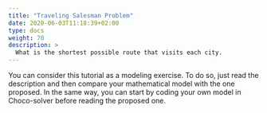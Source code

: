 ```yaml
---
title: "Traveling Salesman Problem"
date: 2020-06-03T11:18:39+02:00
type: docs
weight: 70
description: >
  What is the shortest possible route that visits each city.
---
```


You can consider this tutorial as a modeling exercise. To do so, just read the description and then compare your mathematical model with the one proposed. In the same way, you can start by coding your own model in Choco-solver before reading the proposed one.